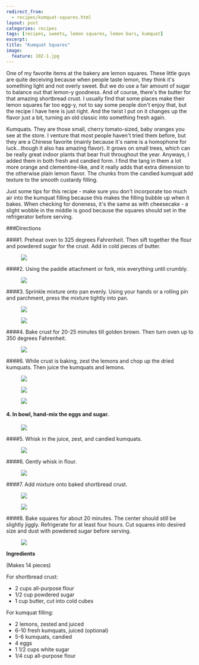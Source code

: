 ---redirect_from:   - recipes/kumquat-squares.html
layout: post
categories: recipes
tags: [recipes, sweets, lemon squares, lemon bars, kumquat]
excerpt: 
title: "Kumquat Squares"
image:
  feature: 102-1.jpg
---

One of my favorite items at the bakery are lemon squares.  These little guys are quite deceiving because when people taste lemon, they think it's something light and not overly sweet.  But we do use a fair amount of sugar to balance out that lemon-y goodness.  And of course, there's the butter for that amazing shortbread crust.  I usually find that some places make their lemon squares far too egg-y, not to say some people don't enjoy that, but the recipe I have here is just right.  And the twist I put on it changes up the flavor just a bit, turning an old classic into something fresh again. 

Kumquats.  They are those small, cherry tomato-sized, baby oranges you see at the store.  I venture that most people haven't tried them before, but they are a Chinese favorite (mainly because it's name is a homophone for luck...though it also has amazing flavor).  It grows on small trees, which can be really great indoor plants that bear fruit throughout the year.  Anyways, I added them in both fresh and candied form.  I find the tang in them a lot more orange and clementine-like, and it really adds that extra dimension to the otherwise plain lemon flavor.  The chunks from the candied kumquat add texture to the smooth custardy filling. 

Just some tips for this recipe - make sure you don't incorporate too much air into the kumquat filling because this makes the filling bubble up when it bakes.  When checking for doneness, it's the same as with cheesecake - a slight wobble in the middle is good because the squares should set in the refrigerator before serving.


###Directions

####1. Preheat oven to 325 degrees Fahrenheit.  Then sift together the flour and powdered sugar for the crust.  Add in cold pieces of butter.  
<figure> <img src='/images/102-2.jpg'> </figure>

####2. Using the paddle attachment or fork, mix everything until crumbly.
<figure> <img src='/images/102-3.jpg'> </figure>

####3. Sprinkle mixture onto pan evenly.  Using your hands or a rolling pin and parchment, press the mixture tightly into pan.

<figure> <img src='/images/102-4.jpg'> </figure>

<figure> <img src='/images/102-5.jpg'> </figure>

####4. Bake crust for 20-25 minutes till golden brown.  Then turn oven up to 350 degrees Fahrenheit.
<figure> <img src='/images/102-6.jpg'> </figure>

####6. While crust is baking, zest the lemons and chop up the dried kumquats.  Then juice the kumquats and lemons.
<figure> <img src='/images/102-9.jpg'> </figure>

<figure> <img src='/images/102-7.jpg'> </figure>

<figure> <img src='/images/102-8.jpg'> </figure>

#### 4. In bowl, hand-mix the eggs and sugar.
<figure> <img src='/images/102-10.jpg'> </figure>

####5. Whisk in the juice, zest, and candied kumquats.
<figure> <img src='/images/102-11.jpg'> </figure>

####6. Gently whisk in flour.
<figure> <img src='/images/102-12.jpg'> </figure>

####7. Add mixture onto baked shortbread crust.
<figure> <img src='/images/102-13.jpg'> </figure>

<figure> <img src='/images/102-14.jpg'> </figure>

####8. Bake squares for about 20 minutes.  The center should still be slightly jiggly.  Refrigerate for at least four hours.  Cut squares into desired size and dust with powdered sugar before serving. 
<figure> <img src='/images/102-15.jpg'> </figure>



<section class='recipe'>
<p><strong>Ingredients</strong></p>

<p>(Makes 14 pieces)</p>

<p>For shortbread crust:</p>

<ul><li>2 cups all-purpose flour</li><li>1/2 cup powdered sugar</li><li>1 cup butter, cut into cold cubes</li></ul>

<p>For kumquat filling:</p>

<ul><li>2 lemons, zested and juiced</li><li>6-10 fresh kumquats, juiced (optional)</li><li>5-6 kumquats, candied</li><li>4 eggs</li><li>1 1/2 cups white sugar</li><li>1/4 cup all-purpose flour</li></ul></section>